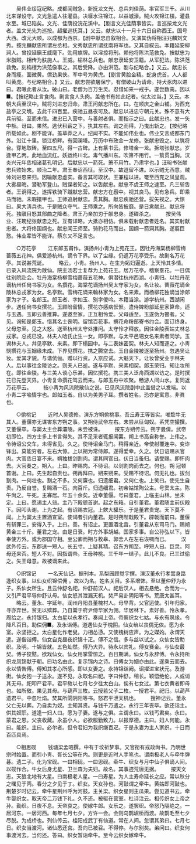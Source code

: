 <!-- { "loadSidebar": true } -->
　　吴伟业绥寇纪略。成都闻贼急。新抚龙文光、总兵刘佳荫。率官军三千。从川北来谋设守。文光急遣人往灌县。决堰水注锦江。以益城濠。贼火攻锦江楼。灌县水至。城已陷矣。文光、佳荫投浣花溪中。【剧言文光佳荫事皆实。言巡按龙文光者。盖文光先为巡按。超擢巡抚耳。】又云。献忠以十一月十六日自称西王。国号大西。改元大顺。以成都为西京。【剧中献忠自叙相合。又演其伪将相汪兆麟刘文秀。按兆麟献忠所谓左丞相。文秀献忠所谓抚南将军也。又其自叙云。本籍延安柳涧人。曾投延鎭王威麾下。効用旗牌。以淫掠将刑。赖他将陈洪范救免。按献忠为米脂贼。相传为肤施人。王威。榆林总兵也。献忠隶延安卫籍。从军犯法。陈洪范救免。刻栴檀为洪范像事之。其后受降。亦由洪范。剧与纪略合。】又云。献忠长身而瘦。面微黄。僄劲果侠。军中号为黄虎。【剧言黄脸金精。蛇身虎首。人人都叫黄虎。与纪略相合。】又云。献忠尝欲屠保宁。有僧破山为请命。持犬豕肉以进曰。君噉此者从汝。破山曰。老僧为百万生灵。忍惜如来一戒乎。遂尝数脔。因以■。【按纪略止言食肉。剧言食人头肉。盖他书有如此纪者。似太过当。】又云。本朝大兵至汉中。贼将刘进忠归命。肃王问献忠所在。曰。在顺庆之金山铺。为西充盐亭之交境。去此千四百里。疾驰五昼夜可及。献忠以进忠守朝元关。殊不意有大兵前驱。至而未信。进忠已入营中。与善射者俱。而指示之曰。此献忠也。发一矢中额。讶曰。果然。逃伏积薪之下。执其左右。询之而得。乃曳出斩之。【按纪略所载如此。剧不能详。盖草莽之人。纪闻不实。不能如伟业也。伟业又言成都东门外。沿江十里。锁江桥畔。有回澜塔。万历中布政金一龙修。张献忠毁之。以筑将台。穿地取砖。至四五尺。得一古碑。上有篆书云。修塔金一龙。拆塔张献忠。岁逢甲乙丙。此地血流红。妖运终川北。毒气播川东。吹箫不用竹。一箭贯当胸。汉炎兴元年丞相诸葛孔明记。后献忠以一箭死。箫不用竹。乃肃字也。】汪琬书张献忠兵败始末。顺治二年。肃王奉诏西征。至汉中。故逗留不进。以示贼无西意。贼帅刘进忠来归。因输献忠虚实。备言其可取状。王兼程以进。奄至西充之凤皇观。大雾昼晦。潜勒军登山。贼谍者知之。以吿献忠。献忠不虞王师之速至。凡三斩吿者。王诇得之。遂挥铁骑下蹴献忠营。献忠方在廏中。视其良马。见有急兵。即乘马而驰。未暇擐甲也。王师追射献忠。贯其胸。献忠疾驰还营。拔矢视之。大惊曰。果大淸兵也。于是贼众夺气。王师乘之。所向皆披靡。是日禽献忠。献忠将死。独瞋目怒其部曲之降者。肃王乃亲加刃于献忠身。遂磔杀之。 
　　按吴伟业、汪琬纪张献忠之死。互有详略。大抵亦相仿。俱未载射献忠者姓名。其实射献忠者。大将佟国纲也。献忠闻王师至。骑豹花马而出。国纲一箭洞其胸。遂翦巨憝。伟业辈皆不能详。蔡东又不足言也。 

　　○万花亭 
　　江东郞玉甫作。演扬州小靑为上苑花王。因牡丹海棠杨柳雪梅蔷薇五花神。俱爱游杭州。谪令下界。以了尘缘。仍返万花亭受乐。故剧名万花亭。其说甚荒诞。 
　　略云。小靑。扬州人。在生为妬妇逼逝。上天怜其多情。已录入风流院为散仙。院主汤若士复荐为上苑花王。居万花亭。稽察羣花。一日偶往别院赴会。牡丹海棠杨柳雪梅蔷薇五花神。俱潜往杭州西湖。小靑归。以牡丹花谪杭州任尙书家为女。名撰花。海棠花谪扬州吴太守家为女。名让妆。蔷薇花谪金陵林总戎家为女。名亭默。雪梅花谪来翰林家为女。名来素。而杨柳花独谪当涂郞家为才子。名郞玉。郞玉者、字如玉、别字儍吟。本籍当涂。游学杭州。西湖闲步。遇任尙书女撰花。玉顾盼留情。撰花亦感病恹恹。遣侍婢粉部延星家算命。适与玉遇。玉即云善推算。遂邀至家。正互相怜爱。父母适至。玉遂伪为瞽者。父见。询知是郞玉。惜其名士丧明。留馆百花事。撰花命粉部寄书约会。面订终身。父母忽至。见之大怒。送至杭州太守处推问。太守怜才释放。因往金陵表姑丈林总戎家。总戎已没。林夫人哈氏止生一女。即亭默。与太平邑甥女名来素者同学。玉谒林夫人。幷见亭默、来素。即下榻园中。与二表妹密契。林夫人知而逐之。小靑悯撰花与玉姻缘未成。下界见撰花。携之腾空去。玉自金陵被逐至扬州。忽遇吴让妆。爱其才貌。与谐伉俪。赠以行资。入京应试。大魁天下。让妆曾受业于林夫人。后以事往金陵访之。则夫人已逝。遂与亭默、来素相契。郞玉荣归。知让妆所在。即往金陵。与三美人谈心乐甚。因忆撰花。携三美人泛舟西湖以访之。是时撰花已先登天界。小靑复命撰花驾云而来。与郞玉舟中欢聚。畅游人间山水。复同返万花亭云。 
　　按小靑为风流院散仙之说。已见风流院剧中此盖借之以发端。以小靑二字喩情字也。郞如玉者。自以为美男子耳。撰者姓名。恐亦是寓意。非眞也。 

　　○偷桃记 
　　近时人吴德修。演东方朔偷桃事。吾丘寿王等皆实。唯犂牛无其人。董偃亦无谋害东方朔之事。又朔侍武帝左右。未尝从征匈奴。系凭空撮撰。又董偃卒。与窦太主会葬灞陵。未尝被诛。 
　　按东方朔传云。朔字曼倩。武帝初即位。四方士多上书言得失。其不足采者辄报闻罢。朔上书高自称誉。上伟之。令待诏公交车。未得省见。久之。使待诏金马门。稍得亲近。帝使射覆连中。变诈锋出。莫能穷者。左右大惊。上以朔为常侍郞。遂得爱幸。久之。伏日诏赐从官肉。大官丞日宴不来。朔独拔剑割肉。谓其同官曰。伏日当蚤归。请受赐。即怀肉去。大官奏之。朔入。上曰。昨赐肉。不待诏。以剑割肉而去之。何也。朔 冠顿首谢。上曰。先生起自责也。朔再拜曰。朔来朔来。受赐不待诏。何无礼也。拔剑割肉。一何壮也。割之不多。又何廉也。归遗细君。又何仁也。上笑曰。使先生自责。乃反自誉。复赐酒一石。肉百斤。归遗细君。初帝姑馆陶公主。号窦太主。陈午尙之。午死。主寡居。年五十余矣。近幸董偃。号曰董君。上临主山林。坐未定。上曰。愿谒主人翁。主乃下殿顿首谢。起之东箱。自引董君。董君随主前伏殿下。因叩头谢。上为之起。有诏赐衣冠。上飮大驩乐。于是董君贵宠。天下莫不闻。上为窦太主置酒宣室。使谒者引内董君。是时朔陛戟殿下。辟戟而前曰。董偃有斩罪三。安得入乎。上曰。善。有诏止。更置酒北宫。引董君从东司马门。赐朔黄金三十斤。董君之宠。由是日衰。时方外事胡越。国家多事。自公孙弘以下。皆奉使方外。或为郡国守相。至公卿而朔与枚皋、郭舍人在左右诙啁而已。 
　　汉武外传云。东郡送一短人。长五寸。上疑其精。召东方朔至。呼短人曰。巨灵。阿母还来否。短人不对。因指谓帝。王母种桃。三千年一结子。此儿不良。已三过偷之。失王母意。故被谪来此。 

　　○织锦记 
　　一名天仙记。据刊本。系梨园顾觉宇撰。演汉董永行孝鬻身路逢织女事。以仙女织锦偿佣 。故以为名。姓名关目。多系增饰。至以董仲舒为永子。系仙女所生。且云仲舒名祀。仲舒前汉人。祀后汉人。相去悬绝。合而为一。又引严君平导仲舒认母。仙女怒其泄漏天机。焚严易卦阴阳等书。荒唐太甚耳。 
　　略云。董永、字延年。润州丹阳县董槐村人。母早背。父官运使。引年归家。寻亦弃世。贫无以殡葬。乃自鬻于府尹傅华家为佣。华居林下。素好善。怜永孝。周给之。永持银归。太白星以永孝行。奏闻上帝。帝察织女七姑。与永有夙缘。令降凡百日。助偿佣■。及永诣傅。道遇仙女于槐阴。仙女绐以丧偶无依。愿为永室。永坚拒之。太白星化作老叟。力相怂慂。又使槐树应声。为之媒妁。永谓天遣。遂偕诣傅。仙女自克昼夜织锦十疋。傅不之信。多与丝以试之。众仙女皆助织。及明。十锦皆就。五色灿然。傅乃大异。待永以宾礼。傅女赛金。与仙女最契。傅子狡黠。欲戏仙女。仙女用掌雷惊之。百日期满。仙女与永辞傅。令永持所织龙凤锦献于朝。曰功名由此。复示锦内之诗。曰傅女为姻亦由此。遂乘云而去。永以情吿傅。傅知其孝心所感。即以女妻之。永持锦诣阙。诏擢进宝状元。及游街。仙女抱一子送永。遂不见。永取名曰祀。字曰仲舒。稍长。颖悟绝伦。人或诮其无母。祀叩严君平。君平敎以七月七夕往太白山。俟有七女过。第七衣黄者即母也。如所敎。果见其母。与葫芦三枚。云授若父子二枚。一授君平。祀归。以葫芦遗君平。中忽吐焰。焚其所閟阴阳等书。怒君平泄天机也。 
　　搜神记云。董永父亡无以葬。乃自卖为奴。主知其贤。与钱千万遣之。永行三年丧毕。欲还诣主。供其奴职。道逢一妇人曰。愿为子妻。遂与之俱。主谓永曰。以钱丐君矣。永曰。蒙君之恩。父丧收藏。永虽小人。必欲服勤致力。以报厚德。主曰。妇人何能。永曰。能织。主曰。必尔者。但令君妇为我织缣百疋。于是永妻为主人家织。十日而百匹具焉。 

　　○相思砚 
　　钱塘梁孟昭撰。中有于坟祈梦事。又官衔有戎政尙书。乃明世宗时始置。而引小靑、胥长公等在内。则更是近时人手笔也。谓南极老人与牵牛弹碁。遗二子。化为宝砚。一曰相砚。一曰思砚。牵牛、织女与月中仙子俱谪人间。以砚作合。牛女后身尤星、卫兰森为夫妇。故名。其事迹荒唐无据。 
　　按天文志。天狼北地有大星。曰南极老人星。一曰寿星。为人主寿命延长之应。常以秋分之曙见于丙。春分之夕见于丁。织女。天女孙也。河鼓谓之牵牛。黄姑即河鼓也。荆楚岁时记云。牵牛星荆州呼为河鼓。主关梁。织女星则主瓜果。尝见道书云。牵牛娶织女。取天帝二万钱下礼。久不还。被驱在营室。杜诗注云。相传织女上帝之孙。勤织。日夜不息。天帝哀之。使嫁牛郞。女乐之。遂罢织。帝怒乃隔绝之。一居河东。一居河西。每年七月七夕。方许一会。会则乌鹊塡桥而渡。故鹊毛至七夕尽脱。为成桥也。列仙传云。桂阳成武丁有仙道。常在人间。忽谓其弟曰。七月七日。织女当渡河。诸仙悉还宫。吾向已被召。不得停。与尔别矣。弟问曰。织女何事渡河去。当何还。答曰。织女暂诣牵牛。至今云织女嫁牵牛。 
